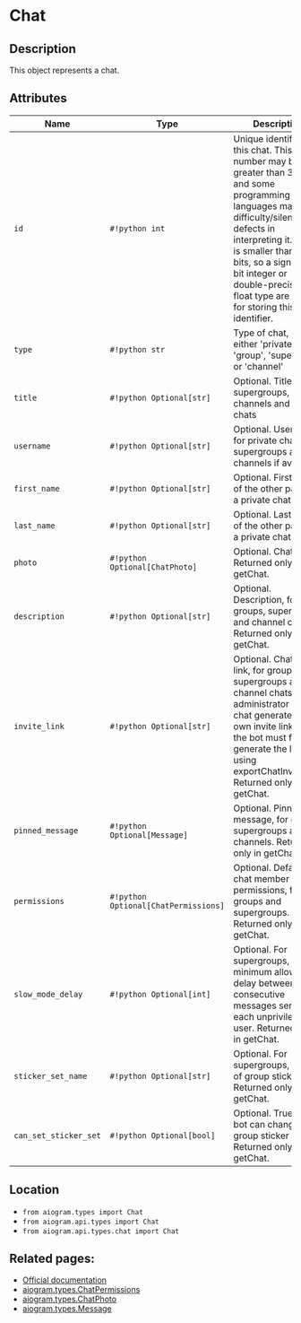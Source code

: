 # Chat

## Description

This object represents a chat.


## Attributes

| Name | Type | Description |
| - | - | - |
| `id` | `#!python int` | Unique identifier for this chat. This number may be greater than 32 bits and some programming languages may have difficulty/silent defects in interpreting it. But it is smaller than 52 bits, so a signed 64 bit integer or double-precision float type are safe for storing this identifier. |
| `type` | `#!python str` | Type of chat, can be either 'private', 'group', 'supergroup' or 'channel' |
| `title` | `#!python Optional[str]` | Optional. Title, for supergroups, channels and group chats |
| `username` | `#!python Optional[str]` | Optional. Username, for private chats, supergroups and channels if available |
| `first_name` | `#!python Optional[str]` | Optional. First name of the other party in a private chat |
| `last_name` | `#!python Optional[str]` | Optional. Last name of the other party in a private chat |
| `photo` | `#!python Optional[ChatPhoto]` | Optional. Chat photo. Returned only in getChat. |
| `description` | `#!python Optional[str]` | Optional. Description, for groups, supergroups and channel chats. Returned only in getChat. |
| `invite_link` | `#!python Optional[str]` | Optional. Chat invite link, for groups, supergroups and channel chats. Each administrator in a chat generates their own invite links, so the bot must first generate the link using exportChatInviteLink. Returned only in getChat. |
| `pinned_message` | `#!python Optional[Message]` | Optional. Pinned message, for groups, supergroups and channels. Returned only in getChat. |
| `permissions` | `#!python Optional[ChatPermissions]` | Optional. Default chat member permissions, for groups and supergroups. Returned only in getChat. |
| `slow_mode_delay` | `#!python Optional[int]` | Optional. For supergroups, the minimum allowed delay between consecutive messages sent by each unpriviledged user. Returned only in getChat. |
| `sticker_set_name` | `#!python Optional[str]` | Optional. For supergroups, name of group sticker set. Returned only in getChat. |
| `can_set_sticker_set` | `#!python Optional[bool]` | Optional. True, if the bot can change the group sticker set. Returned only in getChat. |



## Location

- `from aiogram.types import Chat`
- `from aiogram.api.types import Chat`
- `from aiogram.api.types.chat import Chat`

## Related pages:

- [Official documentation](https://core.telegram.org/bots/api#chat)
- [aiogram.types.ChatPermissions](../types/chat_permissions.md)
- [aiogram.types.ChatPhoto](../types/chat_photo.md)
- [aiogram.types.Message](../types/message.md)
